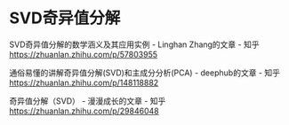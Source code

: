 # SVD奇异值分解










SVD奇异值分解的数学涵义及其应用实例 - Linghan Zhang的文章 - 知乎
https://zhuanlan.zhihu.com/p/57803955


通俗易懂的讲解奇异值分解(SVD)和主成分分析(PCA) - deephub的文章 - 知乎
https://zhuanlan.zhihu.com/p/148118882


















奇异值分解（SVD） - 漫漫成长的文章 - 知乎
https://zhuanlan.zhihu.com/p/29846048





































